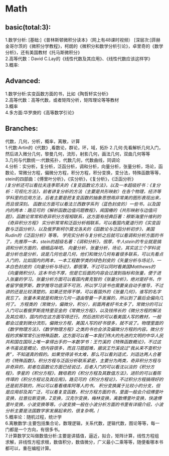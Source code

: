 # Math
## basic(total:3):
1.数学分析: [基础:]《普林斯顿微积分读本》（网上有48课时视频）
[深层次:]菲赫金哥尔茨的《微积分学教程》，柯朗的《微积分和数学分析引论》，卓里奇的《数学分析》，还有美国教材《托马斯微积分》<br>
2.高等代数：David C.Lay的《线性代数及其应用》、《线性代数应该这样学》<br>
3.概率:<br>
## Advanced:
1.数学分析:实变函数方面的书，比如《陶哲轩实分析》<br>
2.高等代数：高等代数，或者矩阵分析，矩阵理论等等教材<br>
3.概率<br>
4.多方面:华罗庚的《高等数学引论》
## Branches:
代数，几何，分析，概率，离散，计算<br>
1.代数:Artin的《代数》,看数论，群论，环，域，拓扑
2.几何:先看解析几何入门，然后进入微分几何，黎曼几何，流形，射影几何，画法几何，双曲几何等等<br>
3.几何与代数统一:代数拓扑，代数几何，代数曲线，同调论<br>
4.分析：实分析，复分析，泛函分析，调和分析，向量分析，张量分析，场论，函数论，常微分方程，偏微分方程，积分方程，积分变换，变分法，特殊函数等等，stein的四部曲：《傅里叶分析》，《实分析》，《复分析》，《泛函分析》<br>
/*复分析还可以看拉夫连季耶夫的《复变函数论方法》，以及一本超级好书：《复分析：可视化方法》，前者讲复分析的方法（主要是共形映射）在各个物理，经济等学科里的应用方法，后者主要是把复变函数的抽象思想用非常美的图形表现出来，而且很深刻。
函数论方面可以看法兰西数学系列（蓝色封皮的）一些书，以及国内的两本：路见可的《解析函数边值问题教程》，闻国椿的《共形映射与边值问题》，函数论常常和奇异积分方程相联系，这方面有经典巨著：穆斯海里什维利的《奇异积分方程》
实分析常常和泛函分析相联系，可以看国内夏道行的《实变函数与泛函分析》，以及俄罗斯柯尔莫戈洛夫的《函数论与泛函分析初步》，美国Rudin的《泛函分析》等等。 
学完实分析与复分析之后就可以看调和分析方面的书了，先推荐一本，stein的超级名著：《调和分析》，很厚，牛人stein的专业就是搞调和分析方面的，细细品味吧。 
向量分析，张量分析，场论，其实这三个学科说是分析也是分析，说是几何也是几何，他们和微分几何有着很多联系，可以先看点入门的，比如国内的两本，一本工程数学类的绿色封皮的《矢量分析与场论》，一本白色封皮的《向量分析与场论》，都很薄，不过可以同时看美国Matthews的《向量微积分》，这本书也不厚，但是它后面的内容会过渡到指标和张量，便于进入张量的学习。张量分析方面可以看国内黄克智的《张量分析》，绝对是好书，作者留学俄罗斯，数学推导功底深不可测，所以学习该书也需要亲自动手推导，不过讲的还是比较清楚的。如果还觉得不够，可以看国外的《张量几何》，谁写的名字我忘了。张量本来就是和微分几何一道由黎曼一手发展的，所以到了最后会偏向几何了。
方程类的（常微分，偏微分，积分），前面两者好书太多了，常微分的可以入门可以看俄罗斯庞特里亚金的《常微分方程》，以及钱伟长的《微分方程的解法及其应用》，国内的在这方面写得还行。然后进阶的可以看美国人写的教材，一般都会过度到微分流形。偏微分方程，美国人写的好书很多，就不说了。物理里面的《数学物理方法》，《数学物理方程》之类的书也会涉及偏微分方程的内容。微分方程的求解常常引出特殊函数，这方面可以看一本我们伟大的先进的文明的中华人民共和国在国际上唯一拿得出手的一本数学书：王竹溪的《特殊函数概论》，不过这本书虽说是概论，但内容很多，而且习题超难，据说王竹溪说过“我从来不查积分表”，不知道真的假的。如果觉得该书太难，那么可以看刘适式，刘适达两人合著的《特殊函数》。积分方程与泛函分析联系紧密，主要分为两类，奇异积分方程与非奇异的，前者在函数论方面已经说过，后者入门的可以看沈以淡的《积分方程》，李星的《积分方程》，魏培君的《积分方程及其数值方法》，进阶的可以看陈传璋的《积分方程论及其应用》。路见可的《积分方程论》，不过积分方程搞得好的还是前苏联的，所以可以看看维库阿等人的书。
积分变换属于比较小的分支，但是应用却及其广泛，可以看复变函数，积分方程方面的书，里面一般会介绍傅里叶变换，拉普拉斯变换，Z变换，汉克尔变换，梅林变换，离散傅里叶变换，快速傅里叶变换，小波变换等等。小波变换一般在小波分析方面的书里有详细介绍，小波分析主要是法国数学家发展起来的，很复杂啊。*/<br>
5.概率论：随机过程，统计学<br>
6.离散数学:主要包括集合论，数理逻辑，关系代数，逻辑代数，图论等等，每一门都是一个方向，有很多书。 <br>
7.计算数学又叫做数值分析:主要是讲插值，逼近，拟合，矩阵计算，线性方程组求解，非线性方程求根，数值积分，数值微分，广义最小二乘等等，随便看哪本书都可以，重在编程计算。
